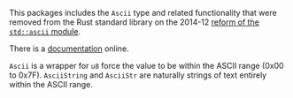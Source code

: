 This packages includes the `Ascii` type and related functionality
that were removed from the Rust standard library on the 2014-12
[reform of the `std::ascii` module](https://github.com/rust-lang/rfcs/pull/486).

There is a [documentation](https://tomprogrammer.github.io/rust-ascii/ascii/index.html)
online.

`Ascii` is a wrapper for `u8` force the value to be within the ASCII range (0x00 to 0x7F).
`AsciiString` and `AsciiStr` are naturally strings of text entirely within the ASCII range.

